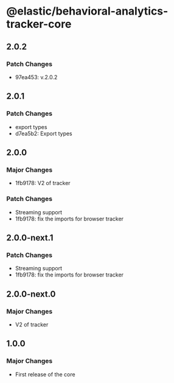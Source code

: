 # @elastic/behavioral-analytics-tracker-core

## 2.0.2

### Patch Changes

- 97ea453: v.2.0.2

## 2.0.1

### Patch Changes

- export types
- d7ea5b2: Export types

## 2.0.0

### Major Changes

- 1fb9178: V2 of tracker

### Patch Changes

- Streaming support
- 1fb9178: fix the imports for browser tracker

## 2.0.0-next.1

### Patch Changes

- Streaming support
- 1fb9178: fix the imports for browser tracker

## 2.0.0-next.0

### Major Changes

- V2 of tracker

## 1.0.0

### Major Changes

- First release of the core
